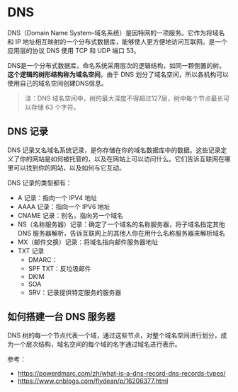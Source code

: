 # DNS

DNS（Domain Name System–域名系统）是因特网的一项服务。它作为将域名和 IP 地址相互映射的一个分布式数据库，能够使人更方便地访问互联网。是一个应用层的协议 DNS 使用 TCP 和 UDP 端口 53。

DNS是一个分布式数据库，命名系统采用层次的逻辑结构，如同一颗倒置的树。**这个逻辑的树形结构称为域名空间**，由于 DNS 划分了域名空间，所以各机构可以使用自己的域名空间创建DNS信息。

> 注：DNS 域名空间中，树的最大深度不得超过127层，树中每个节点最长可以存储 63 个字符。

## DNS 记录

DNS 记录又名域名系统记录，是你存储在你的域名数据库中的数据。这些记录定义了你的网站是如何被托管的，以及在网站上可以访问什么。它们告诉互联网在哪里可以找到你的网站，以及如何与它互动。

DNS 记录的类型都有：

* A 记录：指向一个 IPV4 地址
* AAAA 记录：指向一个 IPV6 地址
* CNAME 记录：别名，指向另一个域名
* NS（名称服务器）记录：确定了一个域名的名称服务器，将子域名指定其他 DNS 服务器解析，告诉互联网上的其他人你在用什么名称服务器来解析域名
* MX（邮件交换）记录：将域名指向邮件服务器地址
* TXT 记录
  * DMARC：
  * SPF TXT：反垃圾邮件
  * DKIM
  * SOA
  * SRV：记录提供特定服务的服务器

## 如何搭建一台 DNS 服务器

DNS 树的每一个节点代表一个域，通过这些节点，对整个域名空间进行划分，成为一个层次结构，域名空间的每个域的名字通过域名进行表示。





参考：

* https://powerdmarc.com/zh/what-is-a-dns-record-dns-records-types/
* https://www.cnblogs.com/flydean/p/16206377.html
